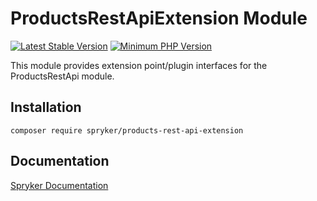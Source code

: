 # ProductsRestApiExtension Module
[![Latest Stable Version](https://poser.pugx.org/spryker/products-rest-api-extension/v/stable.svg)](https://packagist.org/packages/spryker/products-rest-api-extension)
[![Minimum PHP Version](https://img.shields.io/badge/php-%3E%3D%208.3-8892BF.svg)](https://php.net/)

This module provides extension point/plugin interfaces for the ProductsRestApi module.

## Installation

```
composer require spryker/products-rest-api-extension
```

## Documentation

[Spryker Documentation](https://docs.spryker.com)
